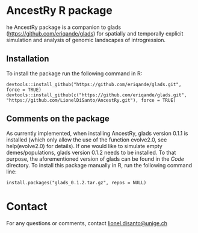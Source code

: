 # AncestRy R package
he AncestRy package is a companion to glads (https://github.com/eriqande/glads) for spatially and temporally explicit simulation and analysis of genomic landscapes of introgression.

## Installation
To install the package run the following command in R:
```
devtools::install_github("https://github.com/eriqande/glads.git", force = TRUE)
devtools::install_github(c("https://github.com/eriqande/glads.git", "https://github.com/LionelDiSanto/AncestRy.git"), force = TRUE)
```

## Comments on the package
As currently implemented, when installing AncestRy, glads version 0.1.1 is installed (which only allow the use of the function evolve2.0, see help(evolve2.0) for details). If one would like to simulate empty demes/populations, glads version 0.1.2 needs to be installed. To that purpose, the aforementioned version of glads can be found in the *Code* directory. To install this package manually in R, run the following command line:
```
install.packages("glads_0.1.2.tar.gz", repos = NULL)
```

# Contact
For any questions or comments, contact lionel.disanto@unige.ch
